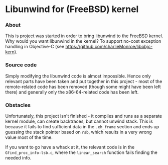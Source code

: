 # Libunwind for (FreeBSD) kernel

### About

This is project was started in order to bring libunwind to the FreeBSD kernel. Why would you want libunwind in the kernel? To support no-cost exception handling in Objective-C (see https://github.com/charlieMonroe/libobjc-kern).

### Source code

Simply modifying the libunwind code is almost impossible. Hence only relevant parts have been taken and put together in this project - most of the remote-related code has been removed (though some might have been left there) and generally only the x86-64-related code has been left.

### Obstacles

Unfortunately, this project isn't finished - it compiles and runs as a separate kernel module, can create backtraces, but cannot unwind stack. This is because it fails to find sufficient data in the `.eh_frame` section and ends up guessing the stack pointer based on `rsb`, which results in a very wrong value most of the time.

If you want to go have a whack at it, the relevant code is in the `Gfind_proc_info-lsb.c`, where the `linear_search` function fails finding the needed info.


